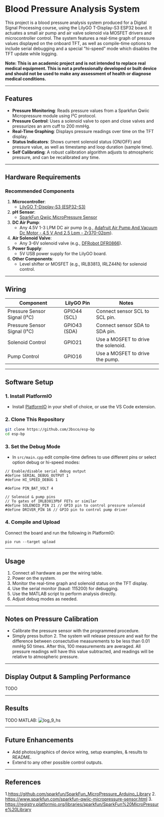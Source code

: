 
# Blood Pressure Analysis System

This project is a blood pressure analysis system produced for a Digital Signal Processing course, using the LilyGO T-Display-S3 ESP32 board. It actuates a small air pump and air valve solenoid via MOSFET drivers and microcontroller control. The system features a real-time graph of pressure values displayed on the onboard TFT, as well as compile-time options to include serial debugging and a special "hi-speed" mode which disables the TFT update while logging.

**Note: This is an academic project and is not intended to replace real medical equipment. This is not a professionally developed or built device and should not be used to make any assessment of health or diagnose medical conditions.**

---

## Features
- **Pressure Monitoring**: Reads pressure values from a Sparkfun Qwiic Micropressure module using I²C protocol.
- **Pressure Control**: Uses a solenoid valve to open and close valves and pressurizes an arm cuff to 200 mmHg.
- **Real-Time Graphing**: Displays pressure readings over time on the TFT display.
- **Status Indicators**: Shows current solenoid status (ON/OFF) and pressure value, as well as timestamp and loop duration (sample time).
- **Self Calibrating**: A robust calibration algorithm adjusts to atmospheric pressure, and can be recalibrated any time.

---

## Hardware Requirements
### Recommended Components
1. **Microcontroller**:
   - [LilyGO T-Display-S3 (ESP32-S3)](https://github.com/Xinyuan-LilyGO/T-Display-S3)
2. **pH Sensor**:
   - [SparkFun Qwiic MicroPressure Sensor](https://www.sparkfun.com/sparkfun-qwiic-micropressure-sensor.html)
3. **DC Air Pump**:
   - Any 4.5V 1-3 LPM DC air pump (e.g., [Adafruit Air Pump And Vacuum Dc Motor - 4.5 V And 2.5 Lpm - Zr370-02pm](https://www.electromaker.io/shop/product/air-pump-and-vacuum-dc-motor-45-v-and-25-lpm-zr370-02pm)).
3. **Air Solenoid Valve**:
   - Any 3-6V solenoid valve (e.g., [DFRobot DFR0866](https://www.digikey.com/en/products/detail/dfrobot/DFR0866/15283079)).
4. **Power Supply**:
   - 5V USB power supply for the LilyGO board.
5. **Other Components**:
   - Level shifter or MOSFET (e.g., IRLB3813, IRLZ44N) for solenoid control.

---

## Wiring
| Component         | LilyGO Pin      | Notes                              |
|--------------------|-----------------|------------------------------------|
| Pressure Sensor Signal (I²C)   | GPIO44 (SCL) | Connect sensor SCL to SCL pin. |
| Pressure Sensor Signal (I²C)   | GPIO43 (SDA) | Connect sensor SDA to SDA pin. |
| Solenoid Control   | GPIO21          | Use a MOSFET to drive the solenoid. |
| Pump Control   | GPIO16          | Use a MOSFET to drive the pump. |

---

## Software Setup
### 1. **Install PlatformIO**
- Install [PlatformIO](https://platformio.org/) in your shell of choice, or use the VS Code extension.

### 2. **Clone This Repository**
```bash
git clone https://github.com/Jbsco/esp-bp
cd esp-bp
```

### 3. **Set the Debug Mode**
- In `src/main.cpp` edit compile-time defines to use different pins or select option debug or hi-speed modes:
```
// Enable/disable serial debug output
#define SERIAL_DEBUG_OUTPUT 1
#define HI_SPEED_DEBUG 1

#define PIN_BAT_VOLT 4

// Solenoid & pump pins
// To gates of IRLB3813PbF FETs or similar
#define SOLENOID_PIN 21 // GPIO pin to control pressure solenoid
#define DRIVER_PIN 16 // GPIO pin to control pump driver
```


### 4. **Compile and Upload**
Connect the board and run the following in PlatformIO:
```
pio run --target upload
```

---

## Usage
1. Connect all hardware as per the wiring table.
2. Power on the system.
3. Monitor the real-time graph and solenoid status on the TFT display.
4. Use the serial monitor (baud: 115200) for debugging.
5. Use the MATLAB script to perform analysis directly.
6. Adjust debug modes as needed.

---

## Notes on Pressure Calibration
- Calibrate the pressure sensor with the programmed procedure.
- Simply press button 2. The system will release pressure and wait for the difference between consectutive measurements to be less than 0.01 mmHg 50 times. After this, 100 measurements are averaged. All pressure readings will have this value subtracted, and readings will be relative to atmospheric pressure.

---

## Display Output & Sampling Performance
TODO

---

## Results
TODO
MATLAB:
![log_9_hs](https://github.com/user-attachments/assets/7f5b74f6-9abb-4c8a-9af0-1fabcf2bfbc7)

---

## Future Enhancements
- Add photos/graphics of device wiring, setup examples, & results to README.
- Extend to any other possible control outputs.

---

## References
1.https://github.com/sparkfun/SparkFun_MicroPressure_Arduino_Library
2. https://www.sparkfun.com/sparkfun-qwiic-micropressure-sensor.html
3. https://registry.platformio.org/libraries/sparkfun/SparkFun%20MicroPressure%20Library
